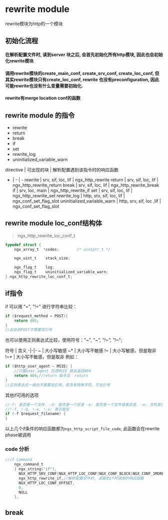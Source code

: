 # rewrite module
rewrite模块为http的一个模块

## 初始化流程
#### 在解析配置文件时, 读到server 块之后, 会首先初始化所有http模块, 因此也会初始化rewrite模块
#### 调用rewrite模块的create_main_conf, create_srv_conf, create_loc_conf, 但其实rewrite模块只有create_loc_conf, rewrite 也没有preconfiguration, 因此可能rewrite也没有什么变量需要初始化. 
#### rewrite有merge location conf的函数


## rewrite module 的指令
- rewrite
- return
- break
- if
- set
- rewrite_log
- uninitialized_variable_warn

directive | 可出现的块 | 解析配置遇到该指令时的响应函数
- | - | -
rewrite | srv, sif, loc, lif | ngx_http_rewrite
return | srv, sif, loc, lif | ngx_http_rewrite_return
break | srv, sif, loc, lif | ngx_http_rewrite_break
if | srv, loc, main | ngx_http_rewrite_if
set | srv, sif, loc, lif | ngx_http_rewrite_set
rewrite_log | http, stv, sif, loc, lif | ngx_conf_set_flag_slot
uninitialized_variable_warn | http, srv, sif, loc ,lif | ngx_conf_set_flag_slot

## rewrite module loc_conf结构体
> ngx_http_rewrite_loc_conf_t
``` c
typedef struct {
    ngx_array_t  *codes;        /* uintptr_t */

    ngx_uint_t    stack_size;

    ngx_flag_t    log;
    ngx_flag_t    uninitialized_variable_warn;
} ngx_http_rewrite_loc_conf_t;
```

## if指令
if 可以用 "=", "!=" 进行字符串比较：
```c
if ($request_method = POST){
    return 405;
}
//此处的POST不需要双引号
```
也可以使用正则表达式比较，使用符号："~", "~*", "!~", "!~*";

符号 | 含义
-|-|-
~ | 大小写敏感
~* | 大小写不敏感
!~ | 大小写敏感，但是取非
!~* | 大小写不敏感，但是取非
例如：
```c
if ($http_user_agent ~ MSIE) {
    //只要user_agent 包含MSIE 就会返回404
    return 404;//return 指令见  return
}
//正则表达式一般也不需要加引号，若含有特殊字符，可加引号
```

其他if可用的选项
```c
//-f: 是否是一个文件. -d: 是否是一个目录 -e: 是否是一个文件或者目录. -x: 文件是否可执行
//!-f, !-d, !-e, !-x: 表示取反
if (-f $request_filename) {
}
```
以上几个if条件的响应函数都为`ngx_http_script_file_code`, 此函数会在rewrite phase被调用

### code 分析
```c
//if command
    ngx_command_t 
    { ngx_string("if"),
      NGX_HTTP_SRV_CONF|NGX_HTTP_LOC_CONF|NGX_CONF_BLOCK|NGX_CONF_1MORE,
      ngx_http_rewrite_if,//解析配置文件时, 读取到if时调用的响应函数
      NGX_HTTP_LOC_CONF_OFFSET,
      0,
      NULL 
    },
```

## break